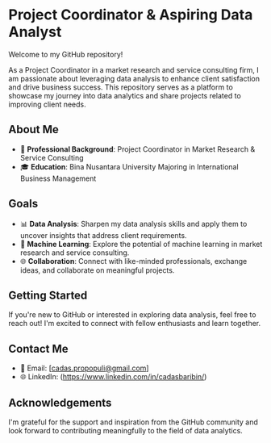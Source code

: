# Project Coordinator & Aspiring Data Analyst

Welcome to my GitHub repository!

As a Project Coordinator in a market research and service consulting firm, I am passionate about leveraging data analysis to enhance client satisfaction and drive business success. This repository serves as a platform to showcase my journey into data analytics and share projects related to improving client needs.

## About Me

- 💼 **Professional Background**: Project Coordinator in Market Research & Service Consulting
- 🎓 **Education**: Bina Nusantara University Majoring in International Business Management

## Goals

- 📊 **Data Analysis**: Sharpen my data analysis skills and apply them to uncover insights that address client requirements.
- 🤖 **Machine Learning**: Explore the potential of machine learning in market research and service consulting.
- 🌐 **Collaboration**: Connect with like-minded professionals, exchange ideas, and collaborate on meaningful projects.

## Getting Started

If you're new to GitHub or interested in exploring data analysis, feel free to reach out! I'm excited to connect with fellow enthusiasts and learn together.

## Contact Me

- 📧 Email: [cadas.propopuli@gmail.com]
- 🌐 LinkedIn: (https://www.linkedin.com/in/cadasbaribin/)

## Acknowledgements

I'm grateful for the support and inspiration from the GitHub community and look forward to contributing meaningfully to the field of data analytics.

